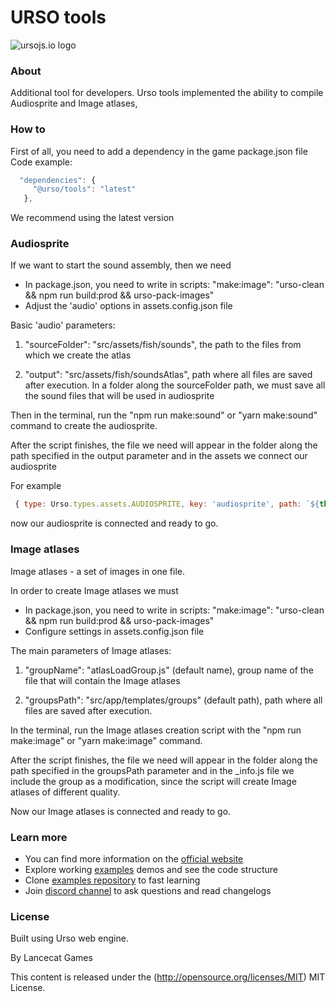 URSO tools
=============

![ursojs.io logo](https://ursojs.io/img/logo.png)


### About ###

Additional tool for developers.
Urso tools implemented the ability to compile Audiosprite and Image atlases,

### How to ###

First of all, you need to add a dependency in the game package.json file
Code example:
```js
  "dependencies": {
     "@urso/tools": "latest"
   },
```
We recommend using the latest version

### Audiosprite ###

If we want to start the sound assembly, then we need

- In package.json, you need to write in scripts: "make:image": "urso-clean && npm run build:prod && urso-pack-images" 
- Adjust the 'audio' options in assets.config.json file

Basic 'audio' parameters:

1) "sourceFolder": "src/assets/fish/sounds", the path to the files from which we create the atlas

2) "output": "src/assets/fish/soundsAtlas", path where all files are saved after execution.
In a folder along the sourceFolder path, we must save all the sound files that will be used in audiosprite

Then in the terminal, run the "npm run make:sound" or "yarn make:sound" command to create the audiosprite.

After the script finishes, the file we need will appear in the folder along the path specified in the output parameter and in the assets we connect our audiosprite

For example
```js
 { type: Urso.types.assets.AUDIOSPRITE, key: 'audiosprite', path: `${this._soundsPath}audiosprite` }
```

now our audiosprite is connected and ready to go.

### Image atlases ###

Image atlases - a set of images in one file.

In order to create Image atlases we must
- In package.json, you need to write in scripts: "make:image": "urso-clean && npm run build:prod && urso-pack-images"
- Configure settings in assets.config.json file

The main parameters of Image atlases:

1) "groupName": "atlasLoadGroup.js" (default name), group name of the file that will contain the Image atlases

2) "groupsPath": "src/app/templates/groups" (default path), path where all files are saved after execution.

In the terminal, run the Image atlases creation script with the "npm run make:image" or "yarn make:image" command.

After the script finishes, the file we need will appear in the folder along the path specified in the groupsPath parameter and in the _info.js file we include the group as a modification, since the script will create Image atlases of different quality.

Now our Image atlases is connected and ready to go.

### Learn more ###
- You can find more information on the [official website](https://ursojs.io/)
- Explore working [examples](https://ursojs.io/examples.html) demos and see the code structure
- Clone [examples repository](https://github.com/megbrimef/urso-examples) to fast learning
- Join [discord channel](https://discord.gg/JauD9CbDHA) to ask questions and read changelogs


### License ###
Built using Urso web engine.

By Lancecat Games

This content is released under the (http://opensource.org/licenses/MIT) MIT License.
